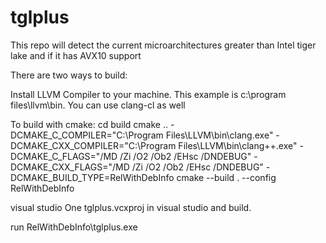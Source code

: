 # tglplus
This repo will detect the current microarchitectures greater than Intel tiger lake and if it has AVX10 support

There are two ways to build:

Install LLVM Compiler to your machine. This example is c:\program files\llvm\bin. You can use clang-cl as well

To build with cmake:
cd build
cmake .. -DCMAKE_C_COMPILER="C:\Program Files\LLVM\bin\clang.exe" -DCMAKE_CXX_COMPILER="C:\Program Files\LLVM\bin\clang++.exe" -DCMAKE_C_FLAGS="/MD /Zi /O2 /Ob2 /EHsc /DNDEBUG" -DCMAKE_CXX_FLAGS="/MD /Zi /O2 /Ob2 /EHsc /DNDEBUG" -DCMAKE_BUILD_TYPE=RelWithDebInfo
cmake --build . --config RelWithDebInfo

visual studio
One tglplus.vcxproj in visual studio and build.

run RelWithDebInfo\tglplus.exe

